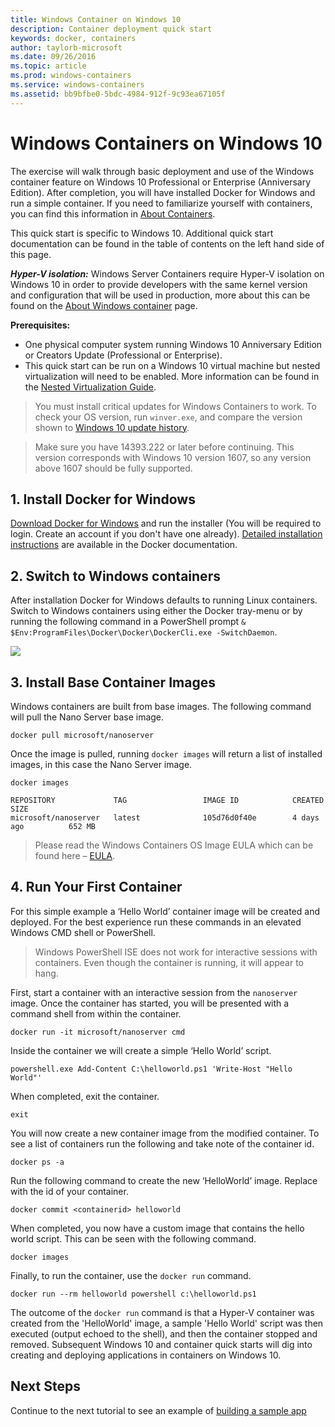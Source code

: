 ```yaml
---
title: Windows Container on Windows 10
description: Container deployment quick start
keywords: docker, containers
author: taylorb-microsoft
ms.date: 09/26/2016
ms.topic: article
ms.prod: windows-containers
ms.service: windows-containers
ms.assetid: bb9bfbe0-5bdc-4984-912f-9c93ea67105f
---
```


# Windows Containers on Windows 10

The exercise will walk through basic deployment and use of the Windows container feature on Windows 10 Professional or Enterprise (Anniversary Edition). After completion, you will have installed Docker for Windows and run a simple container. If you need to familiarize yourself with containers, you can find this information in [About Containers](../about/index.md).

This quick start is specific to Windows 10. Additional quick start documentation can be found in the table of contents on the left hand side of this page.

***Hyper-V isolation:***
Windows Server Containers require Hyper-V isolation on Windows 10 in order to provide developers with the same kernel version and configuration that will be used in production, more about this can be found on the [About Windows container](../about/index.md) page.

**Prerequisites:**

- One physical computer system running Windows 10 Anniversary Edition or Creators Update (Professional or Enterprise).   
- This quick start can be run on a Windows 10 virtual machine but nested virtualization will need to be enabled. More information can be found in the [Nested Virtualization Guide](https://msdn.microsoft.com/en-us/virtualization/hyperv_on_windows/user_guide/nesting).

> You must install critical updates for Windows Containers to work.
> To check your OS version, run `winver.exe`, and compare the version shown to [Windows 10 update history](https://support.microsoft.com/en-us/help/12387/windows-10-update-history).

> Make sure you have 14393.222 or later before continuing.  This version corresponds with Windows 10 version 1607, so any version above 1607 should be fully supported.

## 1. Install Docker for Windows

[Download Docker for Windows](https://store.docker.com/editions/community/docker-ce-desktop-windows) and run the installer (You will be required to login. Create an account if you don't have one already). [Detailed installation instructions](https://docs.docker.com/docker-for-windows/install) are available in the Docker documentation.

## 2. Switch to Windows containers

After installation Docker for Windows defaults to running Linux containers. Switch to Windows containers using either the Docker tray-menu or by running the following command in a PowerShell prompt `& $Env:ProgramFiles\Docker\Docker\DockerCli.exe -SwitchDaemon`.

![](./media/docker-for-win-switch.png)

## 3. Install Base Container Images

Windows containers are built from base images. The following command will pull the Nano Server base image.

```
docker pull microsoft/nanoserver
```

Once the image is pulled, running `docker images` will return a list of installed images, in this case the Nano Server image.

```
docker images

REPOSITORY             TAG                 IMAGE ID            CREATED             SIZE
microsoft/nanoserver   latest              105d76d0f40e        4 days ago          652 MB
```

> Please read the Windows Containers OS Image EULA which can be found here – [EULA](../images-eula.md).

## 4. Run Your First Container

For this simple example a ‘Hello World’ container image will be created and deployed. For the best experience run these commands in an elevated Windows CMD shell or PowerShell.

> Windows PowerShell ISE does not work for interactive sessions with containers. Even though the container is running, it will appear to hang.

First, start a container with an interactive session from the `nanoserver` image. Once the container has started, you will be presented with a command shell from within the container.  

```
docker run -it microsoft/nanoserver cmd
```

Inside the container we will create a simple ‘Hello World’ script.

```
powershell.exe Add-Content C:\helloworld.ps1 'Write-Host "Hello World"'
```   

When completed, exit the container.

```
exit
```

You will now create a new container image from the modified container. To see a list of containers run the following and take note of the container id.

```
docker ps -a
```

Run the following command to create the new ‘HelloWorld’ image. Replace <containerid> with the id of your container.

```
docker commit <containerid> helloworld
```

When completed, you now have a custom image that contains the hello world script. This can be seen with the following command.

```
docker images
```

Finally, to run the container, use the `docker run` command.

```
docker run --rm helloworld powershell c:\helloworld.ps1
```

The outcome of the `docker run` command is that a Hyper-V container was created from the 'HelloWorld' image, a sample 'Hello World' script was then executed (output echoed to the shell), and then the container stopped and removed.
Subsequent Windows 10 and container quick starts will dig into creating and deploying applications in containers on Windows 10.

## Next Steps

Continue to the next tutorial to see an example of [building a sample app](./building-sample-app.md)
